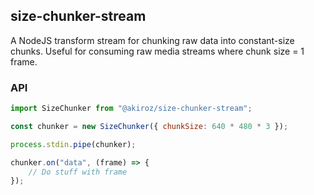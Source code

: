 ## size-chunker-stream 

A NodeJS transform stream for chunking raw data into constant-size chunks. Useful for consuming raw media streams where chunk size = 1 frame.

### API

```js
import SizeChunker from "@akiroz/size-chunker-stream";

const chunker = new SizeChunker({ chunkSize: 640 * 480 * 3 });

process.stdin.pipe(chunker);

chunker.on("data", (frame) => {
    // Do stuff with frame
});

```
